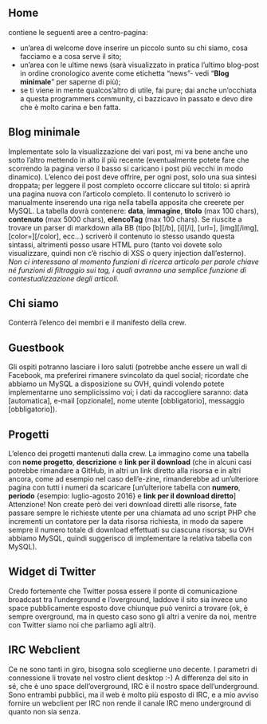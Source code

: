 ## Home
contiene le seguenti aree a centro-pagina:
- un’area di welcome dove inserire un piccolo sunto su chi siamo, cosa facciamo e a cosa serve il sito;
- un’area con le ultime news (sarà visualizzato in pratica l’ultimo blog-post in ordine cronologico avente come etichetta “news”- vedi “**Blog minimale**” per saperne di più);
- se ti viene in mente qualcos’altro di utile, fai pure; dai anche un’occhiata a questa programmers community, ci bazzicavo in passato e devo dire che è molto carina e ben fatta.

## Blog minimale
Implementate solo la visualizzazione dei vari post, mi va bene anche uno sotto l’altro mettendo in alto il più recente (eventualmente potete fare che scorrendo la pagina verso il basso si caricano i post più vecchi in modo dinamico). L’elenco dei post deve offrire, per ogni post, solo una sua sintesi droppata; per leggere il post completo occorre cliccare sul titolo: si aprirà una pagina nuova con l’articolo completo. Il contenuto lo scriverò io manualmente inserendo una riga nella tabella apposita che creerete per MySQL. La tabella dovrà contenere: **data**, **immagine**, **titolo** (max 100 chars), **contenuto** (max 5000 chars), **elencoTag** (max 100 chars). Se riuscite a trovare un parser di markdown alla BB (tipo [b][/b], [i][/i], [url=], [img][/img], [color=][/color], ecc...) scriverò il contenuto io stesso usando questa sintassi, altrimenti posso usare HTML puro (tanto voi dovete solo visualizzare, quindi non c’è rischio di XSS o query injection dall’esterno).  
*Non ci interessano al momento funzioni di ricerca articolo per parole chiave né funzioni di filtraggio sui tag, i quali avranno una semplice funzione di contestualizzazione degli articoli.*

## Chi siamo
Conterrà l’elenco dei membri e il manifesto della crew.

## Guestbook
Gli ospiti potranno lasciare i loro saluti (potrebbe anche essere un wall di Facebook, ma preferirei rimanere svincolato da quel social; ricordate che abbiamo un MySQL a disposizione su OVH, quindi volendo potete implementarne uno semplicissimo voi; i dati da raccogliere saranno: data [automatica], e-mail [opzionale], nome utente [obbligatorio], messaggio [obbligatorio]).

## Progetti
L’elenco dei progetti mantenuti dalla crew. La immagino come una tabella con **nome progetto**, **descrizione** e **link per il download** (che in alcuni casi potrebbe rimandare a GitHub, in altri un link diretto alla risorsa e in altri ancora, come ad esempio nel caso dell’e-zine, rimanderebbe ad un’ulteriore pagina con tutti i numeri da scaricare [un’ulteriore tabella con **numero**, **periodo** {esempio: luglio-agosto 2016} e **link per il download diretto**] Attenzione! Non create però dei veri download diretti alle risorse, fate passare sempre le richieste utente per una chiamata ad uno script PHP che incrementi un contatore per la data risorsa richiesta, in modo da sapere sempre il numero totale di download effettuati su ciascuna risorsa; su OVH abbiamo MySQL, quindi suggerisco di implementare la relativa tabella con MySQL).

## Widget di Twitter
Credo fortemente che Twitter possa essere il ponte di comunicazione broadcast tra l’underground e l’overground, laddove il sito sia invece uno space pubblicamente esposto dove chiunque può venirci a trovare (ok, è sempre overground, ma in questo caso sono gli altri a venire da noi, mentre con Twitter siamo noi che parliamo agli altri).

## IRC Webclient
Ce ne sono tanti in giro, bisogna solo sceglierne uno decente. I parametri di connessione li trovate nel vostro client desktop :-) A differenza del sito in sé, che è uno space dell’overground, IRC è il nostro space dell’underground. Sono entrambi pubblici, ma il web è molto più esposto di IRC, e a mio avviso fornire un webclient per IRC non rende il canale IRC meno underground di quanto non sia senza.
